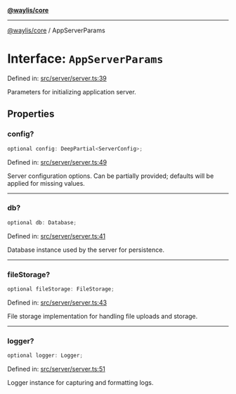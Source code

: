 [**@waylis/core**](../index.md)

***

[@waylis/core](../index.md) / AppServerParams

# Interface: `AppServerParams`

Defined in: [src/server/server.ts:39](https://github.com/waylis/core/blob/ec4e52cc907d26692651cc5868e974b2792624f2/src/server/server.ts#L39)

Parameters for initializing application server.

## Properties

### config?

```ts
optional config: DeepPartial<ServerConfig>;
```

Defined in: [src/server/server.ts:49](https://github.com/waylis/core/blob/ec4e52cc907d26692651cc5868e974b2792624f2/src/server/server.ts#L49)

Server configuration options.
Can be partially provided; defaults will be applied for missing values.

***

### db?

```ts
optional db: Database;
```

Defined in: [src/server/server.ts:41](https://github.com/waylis/core/blob/ec4e52cc907d26692651cc5868e974b2792624f2/src/server/server.ts#L41)

Database instance used by the server for persistence.

***

### fileStorage?

```ts
optional fileStorage: FileStorage;
```

Defined in: [src/server/server.ts:43](https://github.com/waylis/core/blob/ec4e52cc907d26692651cc5868e974b2792624f2/src/server/server.ts#L43)

File storage implementation for handling file uploads and storage.

***

### logger?

```ts
optional logger: Logger;
```

Defined in: [src/server/server.ts:51](https://github.com/waylis/core/blob/ec4e52cc907d26692651cc5868e974b2792624f2/src/server/server.ts#L51)

Logger instance for capturing and formatting logs.
